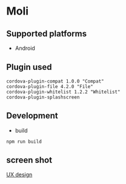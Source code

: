 # Moli


## Supported platforms

* Android

## Plugin used

```
cordova-plugin-compat 1.0.0 "Compat"
cordova-plugin-file 4.2.0 "File"
cordova-plugin-whitelist 1.2.2 "Whitelist"
cordova-plugin-splashscreen
```

## Development
* build
```
npm run build
```


## screen shot
[UX design](https://modao.cc/app/77TsEuMDqnSl9vj36G0BtLu6GQe0szx/embed)
